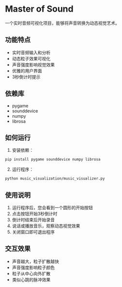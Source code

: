 # Master of Sound

一个实时音频可视化项目，能够将声音转换为动态视觉艺术。

## 功能特点

- 实时音频输入和分析
- 动态粒子效果可视化
- 声音强度影响视觉效果
- 优雅的用户界面
- 3秒倒计时提示

## 依赖库

- pygame
- sounddevice
- numpy
- librosa

## 如何运行

1. 安装依赖：
```bash
pip install pygame sounddevice numpy librosa
```

2. 运行程序：
```bash
python music_visualization/music_visualizer.py
```

## 使用说明

1. 运行程序后，您会看到一个圆形的开始按钮
2. 点击按钮开始3秒倒计时
3. 倒计时结束后开始录音
4. 说话或播放音乐，观察动态视觉效果
5. 关闭窗口即可退出程序

## 交互效果

- 声音越大，粒子扩散越快
- 声音强度影响粒子颜色
- 粒子从中心向外扩散
- 类似心跳的脉冲效果